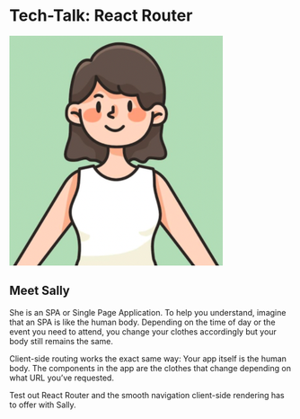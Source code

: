 # Tech-Talk: React Router

![Splash Image](./public/assets/sallyheadshot.png)
## Meet Sally
She is an SPA or Single Page Application. 
To help you understand, imagine that an SPA is like the human body. Depending on the time of day or the event you need to attend, you change your clothes accordingly but your body still remains the same.

Client-side routing works the exact same way: 
Your app itself is the human body. 
The components in the app are the clothes that change depending on what URL you’ve requested.


Test out React Router and the smooth navigation client-side rendering has to offer with Sally.

